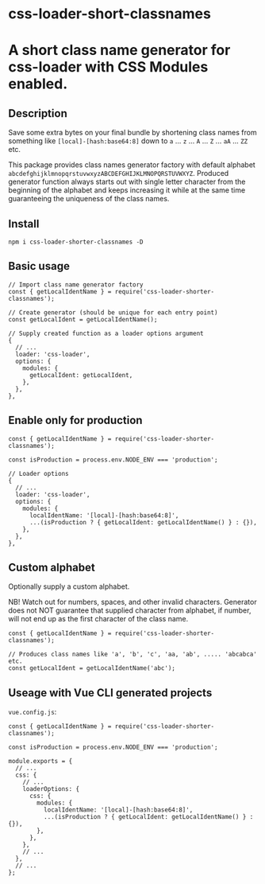 # css-loader-short-classnames
# A short class name generator for css-loader with CSS Modules enabled.

## Description
Save some extra bytes on your final bundle by shortening class names from something like `[local]-[hash:base64:8]` down to `a` ... `z` ... `A` ... `Z` ... `aA` ... `ZZ` etc.

This package provides class names generator factory with default alphabet `abcdefghijklmnopqrstuvwxyzABCDEFGHIJKLMNOPQRSTUVWXYZ`. Produced generator function always starts out with single letter character from the beginning of the alphabet and keeps increasing it while at the same time guaranteeing the uniqueness of the class names.

## Install

```
npm i css-loader-shorter-classnames -D
```

## Basic usage

```
// Import class name generator factory
const { getLocalIdentName } = require('css-loader-shorter-classnames');

// Create generator (should be unique for each entry point)
const getLocalIdent = getLocalIdentName();

// Supply created function as a loader options argument
{
  // ...
  loader: 'css-loader',
  options: {
    modules: {
      getLocalIdent: getLocalIdent,
    },
  },
},
```

## Enable only for production
```
const { getLocalIdentName } = require('css-loader-shorter-classnames');

const isProduction = process.env.NODE_ENV === 'production';

// Loader options
{
  // ...
  loader: 'css-loader',
  options: {
    modules: {
      localIdentName: '[local]-[hash:base64:8]',
      ...(isProduction ? { getLocalIdent: getLocalIdentName() } : {}),
    },
  },
},
```

## Custom alphabet
Optionally supply a custom alphabet.

NB! Watch out for numbers, spaces, and other invalid characters. Generator does not NOT guarantee that supplied character from alphabet, if number, will not end up as the first character of the class name.

```
const { getLocalIdentName } = require('css-loader-shorter-classnames');

// Produces class names like 'a', 'b', 'c', 'aa, 'ab', ..... 'abcabca' etc.
const getLocalIdent = getLocalIdentName('abc');
```

## Useage with Vue CLI generated projects

`vue.config.js`:

```
const { getLocalIdentName } = require('css-loader-shorter-classnames');

const isProduction = process.env.NODE_ENV === 'production';

module.exports = {
  // ...
  css: {
    // ...
    loaderOptions: {
      css: {
        modules: {
          localIdentName: '[local]-[hash:base64:8]',
          ...(isProduction ? { getLocalIdent: getLocalIdentName() } : {}),
        },
      },
    },
    // ...
  },
  // ...
};
```
